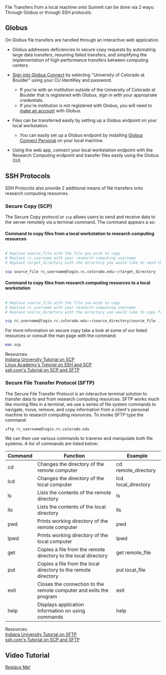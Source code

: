 File Transfers from a local machine onto Summit can be done via 2 ways: Through Globus or through SSH protocols.  

## Globus

On Globus file transfers are handled through an interactive web application.
- Globus addresses deficiencies in secure copy requests by automating large data transfers, resuming failed transfers, and simplifying the implementation of high performance transfers between computing centers.
- [Sign into Globus Connect](https://www.globus.org/app/login) by selecting "University of Colorado at Boulder" using your CU IdentiKey and password.
    * If you're with an institution outside of the University of Colorado at Boulder that is registered with Globus, sign in with your appropriate credentials.
    * If you're institution is not registered with Globus, you will need to [make an account](https://www.globusid.org/create) with Globus.

- Files can be transferred easily by setting up a Globus endpoint on your local workstation.
    * You can easily set up a Globus endpoint by installing [Globus Connect Personal](https://www.globus.org/globus-connect-personal) on your local machine.
- Using the web app, connect your local workstation endpoint with the Research Computing endpoint and transfer files easily using the Globus GUI.

## SSH Protocols

SSH Protocols also provide 2 additional means of file transfers onto research computing resources.

### Secure Copy (SCP)

The Secure Copy protocol or `scp` allows users to send and receive data to the server remotely via a terminal command. The command appears a so:

#### Command to copy files from a local workstation to research computing resources
```bash

# Replace source_file with the file you wish to copy
# Replace rc_username with your research computing username
# Replace target_directory with the directory you would like to send the file to within your rc home directory.  

scp source_file rc_username@login.rc.colorado.edu:~/target_directory
```

#### Command to copy files from research computing resources to a local workstation

```bash

# Replace source_file with the file you wish to copy
# Replace rc_username with your research computing username
# Replace source_directory with the directory you would like to copy from within your rc home directory.  

scp rc_username@login.rc.colorado.edu:~/source_directory/source_file .
```
For more information on secure copy take a look at some of our listed resources or consult the man page with the command:
```bash
man scp
```

Resources:  
[Indiana University Tutorial on SCP](https://kb.iu.edu/d/agye)  
[Linux Academy's Tutorial on SSH and SCP](https://linuxacademy.com/blog/linux/ssh-and-scp-howto-tips-tricks/)  
[ssh.com's Tutorial on SCP and SFTP](https://www.ssh.com/ssh/sftp/)

### Secure File Transfer Protocol (SFTP)

The Secure File Transfer Protocol is an interactive terminal solution to transfer data to and from research computing resources. SFTP works much like moving files in a terminal, we use a series of file system commands to navigate, move, remove, and copy information from a client's personal machine to research computing resources. To invoke SFTP type the command:
```bash
sftp rc_username@login.rc.colorado.edu
```

We can then use various commands to traverse and manipulate both file systems. A list of commands are listed below:

Command | Function | Example
--------|----------|----------
cd | Changes the directory of the remote computer | cd remote_directory
lcd | Changes the directory of the local computer | lcd local_directory
ls | Lists the contents of the remote directory | ls
lls | Lists the contents of the local directory | lls
pwd | Prints working directory of the remote computer | pwd
lpwd | Prints working directory of the local computer | lpwd
get | Copies a file from the remote directory to the local directory | get remote_file
put | Copies a file from the local directory to the remote directory | put local_file
exit | Closes the connection to the remote computer and exits the program | exit
help | Displays application information on using commands | help

Resources:  
[Indiana University Tutorial on SFTP](https://kb.iu.edu/d/akqg)  
[ssh.com's Tutorial on SCP and SFTP](https://www.ssh.com/ssh/sftp/)  

## Video Tutorial

[Replace Me!]()